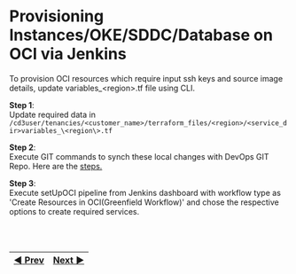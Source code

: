 # Provisioning Instances/OKE/SDDC/Database on OCI via Jenkins

To provision OCI resources which require input ssh keys and source image details, update variables_\<region\>.tf file using CLI.

**Step 1**: 
<br> Update required data in `/cd3user/tenancies/<customer_name>/terraform_files/<region>/<service_dir>variables_\<region\>.tf`

**Step 2**: 
<br>Execute GIT commands to synch these local changes with DevOps GIT Repo. Here are the <a href = "/cd3_automation_toolkit/documentation/user_guide/cli_jenkins.md">steps.</a>

**Step 3**: 
<br> Execute setUpOCI pipeline from Jenkins dashboard with workflow type as 'Create Resources in OCI(Greenfield Workflow)' and chose the respective options to create required services.


<br><br>
<div align='center'>

| <a href="/cd3_automation_toolkit/documentation/user_guide/GreenField-Jenkins.md">:arrow_backward: Prev</a> | <a href="/cd3_automation_toolkit/documentation/user_guide/NonGreenField-Jenkins.md">Next :arrow_forward:</a> |
| :---- | -------: |
  
</div>
